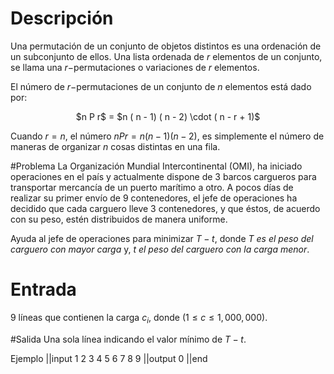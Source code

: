 # Descripción

Una permutación de un conjunto de objetos distintos es una ordenación de un subconjunto de ellos. Una lista ordenada de $r$ elementos de un conjunto, se llama una $r-$permutaciones o variaciones de $r$ elementos.

El número de $r-$permutaciones de un conjunto de $n$ elementos está dado por:

<center>$n P r$ = $n ( n - 1) ( n - 2) \cdot ( n - r + 1)$</center>

Cuando $r = n$, el número $n P r = n ( n - 1) ( n - 2)$, es simplemente el número de maneras de organizar $n$ cosas distintas en una fila.

#Problema
La Organización Mundial Intercontinental (OMI), ha iniciado operaciones en el país y actualmente dispone de 3 barcos cargueros para transportar mercancía de un puerto marítimo a otro. A pocos días de realizar su primer envío de 9 contenedores, el jefe de operaciones ha decidido que cada carguero lleve 3 contenedores, y que éstos, de acuerdo con su peso, estén distribuidos de manera uniforme.

Ayuda al jefe de operaciones para minimizar $T−t$, donde _$T$ es el peso del carguero con mayor carga_ y, _$t$ el peso del carguero con la carga menor_.

# Entrada

9 líneas que contienen la carga $c_i$, donde ($1 \leq c \leq 1,000,000$).

#Salida
Una sola línea indicando el valor mínimo de $T−t$.

Ejemplo
||input
1
2
3
4
5
6
7
8
9
||output
0
||end
